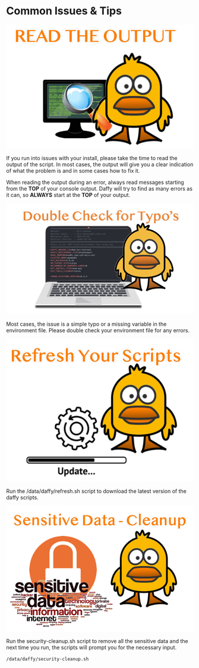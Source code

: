 <script>
  document.title = "Tips and Tricks - Common Issues";
</script>
# Common Issues & Tips

![](../images/tips/daffy-read.png)

If you run into issues with your install, please take the time to read the output of the script. In most cases, the output will give you a clear indication of what the problem is and in some cases how to fix it.

When reading the output during an error, always read messages starting from the **TOP** of your console output.  Daffy will try to find as many errors as it can, so **ALWAYS** start at the **TOP** of your output.


![](../images/tips/daffy-typos.png)

Most cases, the issue is a simple typo or a missing variable in the environment file. Please double check your environment file for any errors.


![](../images/tips/daffy-update.png)

Run the /data/daffy/refresh.sh script to download the latest version of the daffy scripts.

![](../images/tips/daffy-cleanup.png)

Run the security-cleanup.sh script to remove all the sensitive data and the next time you run, the scripts will prompt you for the necessary input.

```
/data/daffy/security-cleanup.sh
```
